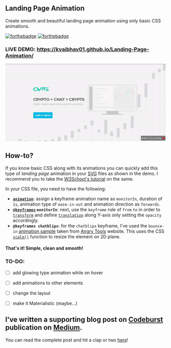 ## Landing Page Animation

Create smooth and beautiful landing page animation using only basic CSS animations.

[![forthebadge](https://forthebadge.com/images/badges/validated-html5.svg)](https://forthebadge.com) [![forthebadge](https://forthebadge.com/images/badges/uses-css.svg)](https://forthebadge.com)

### LIVE DEMO: https://kvaibhav01.github.io/Landing-Page-Animation/

![Screenshot](landing_screen.gif)

## How-to?

If you know basic CSS along with its animations you can quickly add this type of _landing page_ animation in your [SVG](https://www.w3schools.com/html/html5_svg.asp) files as shown in the demo. I recommend you to take the [W3School's tutorial](https://www.w3schools.com/css/css3_animations.asp) on the same. 

In your CSS file, you need to have the following:

- **[`animation`](https://www.w3schools.com/cssref/css3_pr_animation.asp)**: assign a keyframe animation name as `monitorIn`, duration of `1s`, animation type of `ease-in-out` and animation direction as `forwards`. 
- **[`@keyframes`](https://www.w3schools.com/cssref/css3_pr_animation-keyframes.asp) `monitorIn`**: next, use the `keyframe` rule of `from` `to` in order to [`transform`](https://www.w3schools.com/cssref/css3_pr_transform.asp) and define [`translation`](https://developer.mozilla.org/en-US/docs/Web/CSS/transform-function/translate) along Y-axis only setting the `opacity` accordingly.
- **`@keyframes chatblips`**: for the `chatblips` keyframe, I've used the `bounce-in` [animation sample](http://angrytools.com/css/animation/) taken from [Angry Tools](http://angrytools.com) website. This uses the CSS [`scale()`](https://developer.mozilla.org/en-US/docs/Web/CSS/transform-function/scale) function to resize the element on 2D plane.

#### That's it! Simple, clean and smooth! 

### TO-DO:
- [ ] add glowing type animation while on hover
- [ ] add animations to other elements 
- [ ] change the layout 
- [ ] make it Materialistic (maybe...)


## I've written a supporting blog post on  [Codeburst](https://codeburst.io/) publication on [Medium](https://medium.com/). 

You can read the complete post and hit a clap or two [here](https://codeburst.io/create-a-beautiful-landing-page-animation-with-css-8f4501c20c8e)!
